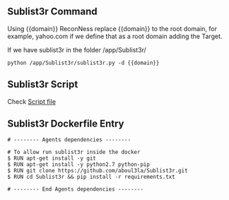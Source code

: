 ## Sublist3r Command

Using {{domain}} ReconNess replace {{domain}} to the root domain, for example, yahoo.com if we define that as a root domain adding the Target.

If we have sublist3r in the folder /app/Sublist3r/

```
python /app/Sublist3r/sublist3r.py -d {{domain}}
```

## Sublist3r Script

Check [Script file](https://github.com/reconness/reconness-agents/blob/master/Sublist3r/Script)

## Sublist3r Dockerfile Entry

```
# -------- Agents dependencies -------- 

# To allow run sublist3r inside the docker
$ RUN apt-get install -y git
$ RUN apt-get install -y python2.7 python-pip
$ RUN git clone https://github.com/aboul3la/Sublist3r.git
$ RUN cd Sublist3r && pip install -r requirements.txt

# -------- End Agents dependencies --------
```
